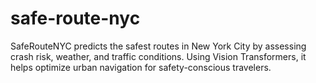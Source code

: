 # safe-route-nyc
SafeRouteNYC predicts the safest routes in New York City by assessing crash risk, weather, and traffic conditions. Using Vision Transformers, it helps optimize urban navigation for safety-conscious travelers.
